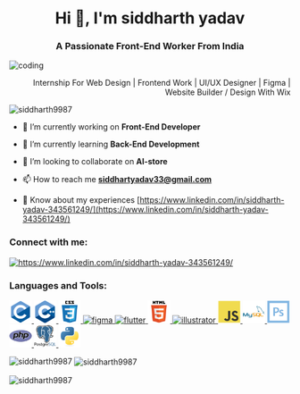 <h1 align="center">Hi 👋, I'm siddharth yadav</h1>
<h3 align="center">A Passionate Front-End Worker From India</h3>
<img  width=400 alt="coding" src="https://mir-s3-cdn-cf.behance.net/project_modules/max_1200/06f21a161921919.63cd7887d0a70.gif"><p align="right"> Internship For Web Design | Frontend Work | UI/UX Designer | Figma | Website Builder / Design With Wix </p>


<p align="left"> <img src="https://komarev.com/ghpvc/?username=siddharth9987&label=Profile%20views&color=0e75b6&style=flat" alt="siddharth9987" /> </p>

- 🔭 I’m currently working on **Front-End Developer**

- 🌱 I’m currently learning **Back-End Development**

- 👯 I’m looking to collaborate on **AI-store**

- 📫 How to reach me **siddhartyadav33@gmail.com**

- 📄 Know about my experiences [https://www.linkedin.com/in/siddharth-yadav-343561249/](https://www.linkedin.com/in/siddharth-yadav-343561249/)

<h3 align="left">Connect with me:</h3>
<p align="left">
<a href="https://linkedin.com/in/https://www.linkedin.com/in/siddharth-yadav-343561249/" target="blank"><img align="center" src="https://raw.githubusercontent.com/rahuldkjain/github-profile-readme-generator/master/src/images/icons/Social/linked-in-alt.svg" alt="https://www.linkedin.com/in/siddharth-yadav-343561249/" height="30" width="40" /></a>
</p>

<h3 align="left">Languages and Tools:</h3>
<p align="left"> <a href="https://www.cprogramming.com/" target="_blank" rel="noreferrer"> <img src="https://raw.githubusercontent.com/devicons/devicon/master/icons/c/c-original.svg" alt="c" width="40" height="40"/> </a> <a href="https://www.w3schools.com/cpp/" target="_blank" rel="noreferrer"> <img src="https://raw.githubusercontent.com/devicons/devicon/master/icons/cplusplus/cplusplus-original.svg" alt="cplusplus" width="40" height="40"/> </a> <a href="https://www.w3schools.com/css/" target="_blank" rel="noreferrer"> <img src="https://raw.githubusercontent.com/devicons/devicon/master/icons/css3/css3-original-wordmark.svg" alt="css3" width="40" height="40"/> </a> <a href="https://www.figma.com/" target="_blank" rel="noreferrer"> <img src="https://www.vectorlogo.zone/logos/figma/figma-icon.svg" alt="figma" width="40" height="40"/> </a> <a href="https://flutter.dev" target="_blank" rel="noreferrer"> <img src="https://www.vectorlogo.zone/logos/flutterio/flutterio-icon.svg" alt="flutter" width="40" height="40"/> </a> <a href="https://www.w3.org/html/" target="_blank" rel="noreferrer"> <img src="https://raw.githubusercontent.com/devicons/devicon/master/icons/html5/html5-original-wordmark.svg" alt="html5" width="40" height="40"/> </a> <a href="https://www.adobe.com/in/products/illustrator.html" target="_blank" rel="noreferrer"> <img src="https://www.vectorlogo.zone/logos/adobe_illustrator/adobe_illustrator-icon.svg" alt="illustrator" width="40" height="40"/> </a> <a href="https://developer.mozilla.org/en-US/docs/Web/JavaScript" target="_blank" rel="noreferrer"> <img src="https://raw.githubusercontent.com/devicons/devicon/master/icons/javascript/javascript-original.svg" alt="javascript" width="40" height="40"/> </a> <a href="https://www.mysql.com/" target="_blank" rel="noreferrer"> <img src="https://raw.githubusercontent.com/devicons/devicon/master/icons/mysql/mysql-original-wordmark.svg" alt="mysql" width="40" height="40"/> </a> <a href="https://www.photoshop.com/en" target="_blank" rel="noreferrer"> <img src="https://raw.githubusercontent.com/devicons/devicon/master/icons/photoshop/photoshop-line.svg" alt="photoshop" width="40" height="40"/> </a> <a href="https://www.php.net" target="_blank" rel="noreferrer"> <img src="https://raw.githubusercontent.com/devicons/devicon/master/icons/php/php-original.svg" alt="php" width="40" height="40"/> </a> <a href="https://www.postgresql.org" target="_blank" rel="noreferrer"> <img src="https://raw.githubusercontent.com/devicons/devicon/master/icons/postgresql/postgresql-original-wordmark.svg" alt="postgresql" width="40" height="40"/> </a> <a href="https://www.python.org" target="_blank" rel="noreferrer"> <img src="https://raw.githubusercontent.com/devicons/devicon/master/icons/python/python-original.svg" alt="python" width="40" height="40"/> </a> </p>

<p><img align="left" src="https://github-readme-stats.vercel.app/api/top-langs?username=siddharth9987&show_icons=true&locale=en&layout=compact" alt="siddharth9987" /></p>

<p>&nbsp;<img align="center" src="https://github-readme-stats.vercel.app/api?username=siddharth9987&show_icons=true&locale=en" alt="siddharth9987" /></p>

<p><img align="center" src="https://github-readme-streak-stats.herokuapp.com/?user=siddharth9987&" alt="siddharth9987" /></p>
